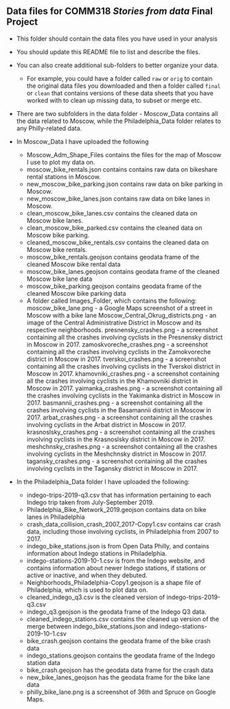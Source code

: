 ## Data files for COMM318 _Stories from data_ Final Project

* This folder should contain the data files you have used in your analysis


* You should update this README file to list and describe the files.


* You can also create additional sub-folders to better organize your data.
    * For example, you could have a folder called `raw` or `orig` to contain the original data files you downloaded and then a folder called `final` or `clean` that contains versions of these data sheets that you have worked with to clean up missing data, to subset or merge etc.
    
    
* There are two subfolders in the data folder - Moscow_Data contains all the data related to Moscow, while the Philadelphia_Data folder relates to any Philly-related data.

* In Moscow_Data I have uploaded the following
    - Moscow_Adm_Shape_Files contains the files for the map of Moscow I use to plot my data on.
    - moscow_bike_rentals.json contains contains raw data on bikeshare rental stations in Moscow. 
    - new_moscow_bike_parking.json contains raw data on bike parking in Moscow. 
    - new_moscow_bike_lanes.json contains raw data on bike lanes in Moscow. 
    - clean_moscow_bike_lanes.csv contains the cleaned data on Moscow bike lanes. 
    - clean_moscow_bike_parked.csv contains the cleaned data on Moscow bike parking. 
    - cleaned_moscow_bike_rentals.csv contains the cleaned data on Moscow bike rentals. 
    - moscow_bike_rentals.geojson contains geodata frame of the cleaned Moscow bike rental data
    - moscow_bike_lanes.geojson contains geodata frame of the cleaned Moscow bike lane data
    - moscow_bike_parking.geojson contains geodata frame of the cleaned Moscow bike parking data
    - A folder called Images_Folder, which contains the following:
        moscow_bike_lane.png - a Google Maps screenshot of a street in Moscow with a bike lane
        Moscow_Central_Okrug_districts.png - an image of the Central Administrative District in Moscow and its respective neighborhoods. 
        presnensky_crashes.png - a screenshot containing all the crashes involving cyclists in the Presnensky district in Moscow in 2017.
        zamoskvoreche_crashes.png -  a screenshot containing all the crashes involving cyclists in the Zamokvoreche district in Moscow in 2017.
        tverskoi_crashes.png -  a screenshot containing all the crashes involving cyclists in the Tverskoi district in Moscow in 2017.
        khamovniki_crashes.png -  a screenshot containing all the crashes involving cyclists in the Khamovniki district in Moscow in 2017.
        yaimanka_crashes.png -  a screenshot containing all the crashes involving cyclists in the Yakimanka district in Moscow in 2017.
        basmannii_crashes.png -  a screenshot containing all the crashes involving cyclists in the Basamannii district in Moscow in 2017.
        arbat_crashes.png -  a screenshot containing all the crashes involving cyclists in the Arbat district in Moscow in 2017.
        krasnoslsky_crashes.png -  a screenshot containing all the crashes involving cyclists in the Krasnoslsky district in Moscow in 2017.
        meshchnsky_crashes.png -  a screenshot containing all the crashes involving cyclists in the Meshchnsky district in Moscow in 2017.
        tagansky_crashes.png -  a screenshot containing all the crashes involving cyclists in the Tagansky district in Moscow in 2017.
 

* In the Philadelphia_Data folder I have uploaded the following:
    - indego-trips-2019-q3.csv that has information pertaining to each Indego trip taken from July-September 2019. 
    - Philadelphia_Bike_Network_2019.geojson contains data on bike lanes in Philadelphia
    - crash_data_collision_crash_2007_2017-Copy1.csv contains car crash data, including those involving cyclists, in Philadelphia from 2007 to 2017. 
    - indego_bike_stations.json is from Open Data Philly, and contains information about Indego stations in Philadelphia. 
    - indego-stations-2019-10-1.csv is from the Indego website, and contains information about newer Indego stations, if stations or active or inactive, and when they debuted. 
    - Neighborhoods_Philadelphia-Copy1.geojson is a shape file of Philadelphia, which is used to plot data on. 
    - cleaned_indego_q3.csv is the cleaned version of indego-trips-2019-q3.csv 
    - indego_q3.geojson is the geodata frame of the Indego Q3 data. 
    - cleaned_indego_stations.csv contains the cleaned up version of the merge between indego_bike_stations.json and indego-stations-2019-10-1.csv
    - bike_crash.geojson contains the geodata frame of the bike crash data
    - indego_stations.geojson contains the geodata frame of the Indego station data 
    - bike_crash.geojson has the geodata data frame for the crash data 
    - new_bike_lanes_geojson has the geodata frame for the bike lane data 
    - philly_bike_lane.png is a screenshot of 36th and Spruce on Google Maps. 